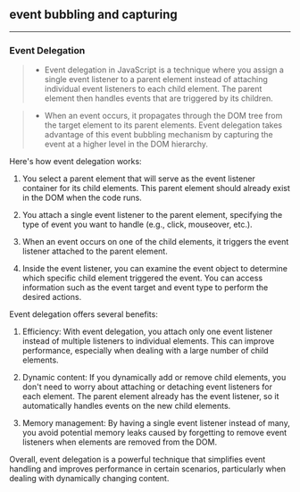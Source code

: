 ## event bubbling and capturing

---

### Event Delegation

> - Event delegation in JavaScript is a technique where you assign a single event listener to a parent element instead of attaching individual event listeners to each child element. The parent element then handles events that are triggered by its children.

> - When an event occurs, it propagates through the DOM tree from the target element to its parent elements. Event delegation takes advantage of this event bubbling mechanism by capturing the event at a higher level in the DOM hierarchy.

Here's how event delegation works:

1. You select a parent element that will serve as the event listener container for its child elements. This parent element should already exist in the DOM when the code runs.

2. You attach a single event listener to the parent element, specifying the type of event you want to handle (e.g., click, mouseover, etc.).

3. When an event occurs on one of the child elements, it triggers the event listener attached to the parent element.

4. Inside the event listener, you can examine the event object to determine which specific child element triggered the event. You can access information such as the event target and event type to perform the desired actions.

Event delegation offers several benefits:

1. Efficiency: With event delegation, you attach only one event listener instead of multiple listeners to individual elements. This can improve performance, especially when dealing with a large number of child elements.

2. Dynamic content: If you dynamically add or remove child elements, you don't need to worry about attaching or detaching event listeners for each element. The parent element already has the event listener, so it automatically handles events on the new child elements.

3. Memory management: By having a single event listener instead of many, you avoid potential memory leaks caused by forgetting to remove event listeners when elements are removed from the DOM.

Overall, event delegation is a powerful technique that simplifies event handling and improves performance in certain scenarios, particularly when dealing with dynamically changing content.
